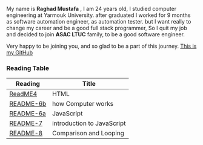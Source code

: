 My name is **Raghad Mustafa** , I am 24 years old, I studied computer engineering at Yarmouk University.
after graduated I worked for 9 months as software automation engineer, as automation tester.
but I want really to change my career and be a good full stack programmer, 
So I quit my job and decided to join **ASAC LTUC** family, to be a good software engineer.

Very happy to be joining you, and so glad to be a part of this journey.
[This is my GitHub]( https://github.com/Raghadmustafa96/reading-notes ) 


### Reading Table
|Reading                                                               | Title                      |
|----------------------------------------------------------------------|----------------------------|
|[ReadME4](https://raghadmustafa96.github.io/reading-notes/README4)    | HTML                       |
|[README-6b](https://raghadmustafa96.github.io/reading-notes/README-6b)| how Computer works         |
|[README-6a](https://raghadmustafa96.github.io/reading-notes/README6A) | JavaScript                 |
|[README-7](https://raghadmustafa96.github.io/reading-notes/README7)   | introduction to JavaScript |
|[README-8](https://raghadmustafa96.github.io/reading-notes/README8)   | Comparison and Looping     |
















